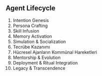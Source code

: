 ## Agent Lifecycle
1. Intention Genesis
2. Persona Crafting
3. Skill Infusion
4. Memory Activation
5. Simulation & Socialization
6. Tecrübe Kazanımı
7. Hücresel Ajanların Kommünal Hareketleri
8. Mentorship & Evolution
9. Deployment & Ritual Integration
10. Legacy & Transcendence
